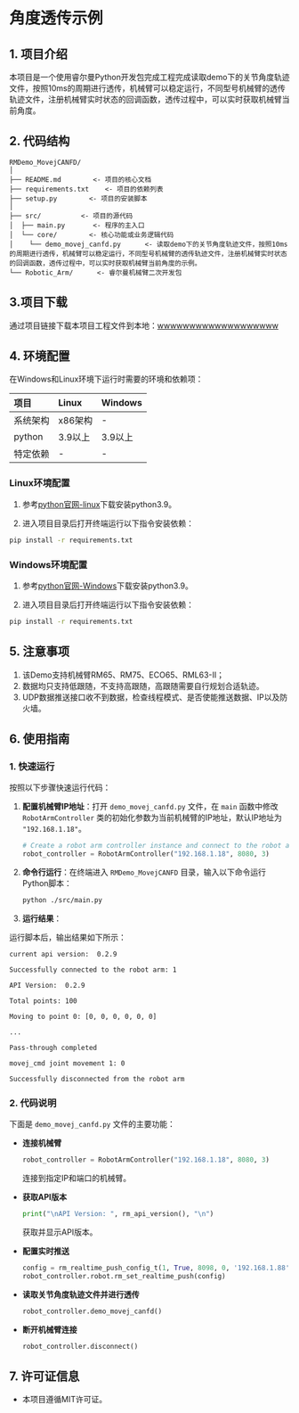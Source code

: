 # 角度透传示例

## 1. 项目介绍

本项目是一个使用睿尔曼Python开发包完成工程完成读取demo下的关节角度轨迹文件，按照10ms的周期进行透传，机械臂可以稳定运行，不同型号机械臂的透传轨迹文件，注册机械臂实时状态的回调函数，透传过程中，可以实时获取机械臂当前角度。

## 2. 代码结构

```
RMDemo_MovejCANFD/
│
├── README.md        <- 项目的核心文档
├── requirements.txt    <- 项目的依赖列表
├── setup.py        <- 项目的安装脚本
│
├── src/          <- 项目的源代码
│  ├── main.py       <- 程序的主入口
│  └── core/        <- 核心功能或业务逻辑代码
│    └── demo_movej_canfd.py      <- 读取demo下的关节角度轨迹文件，按照10ms的周期进行透传，机械臂可以稳定运行，不同型号机械臂的透传轨迹文件，注册机械臂实时状态的回调函数，透传过程中，可以实时获取机械臂当前角度的示例。
└── Robotic_Arm/      <- 睿尔曼机械臂二次开发包
```

## 3.项目下载

通过项目链接下载本项目工程文件到本地：[wwwwwwwwwwwwwwwwwww]()

## 4. 环境配置

在Windows和Linux环境下运行时需要的环境和依赖项：

| 项目         | Linux     | Windows   |
| :--          | :--       | :--       |
| 系统架构     | x86架构   | -         |
| python       | 3.9以上   | 3.9以上   |
| 特定依赖     | -         | -         |

### Linux环境配置

   1. 参考[python官网-linux](https://www.python.org/downloads/source/)下载安装python3.9。

   2. 进入项目目录后打开终端运行以下指令安装依赖：

```bash
pip install -r requirements.txt
```

### Windows环境配置

   1. 参考[python官网-Windows](https://www.python.org/downloads/windows/)下载安装python3.9。

   2. 进入项目目录后打开终端运行以下指令安装依赖：

```bash
pip install -r requirements.txt
```

## 5. 注意事项

1. 该Demo支持机械臂RM65、RM75、ECO65、RML63-Ⅱ；
2. 数据均只支持低跟随，不支持高跟随，高跟随需要自行规划合适轨迹。
3. UDP数据推送接口收不到数据，检查线程模式、是否使能推送数据、IP以及防火墙。

## 6. 使用指南

### 1. 快速运行

按照以下步骤快速运行代码：

1. **配置机械臂IP地址**：打开 `demo_movej_canfd.py` 文件，在 `main` 函数中修改 `RobotArmController` 类的初始化参数为当前机械臂的IP地址，默认IP地址为 `"192.168.1.18"`。

    ```python
    # Create a robot arm controller instance and connect to the robot arm
    robot_controller = RobotArmController("192.168.1.18", 8080, 3)
    ```

2. **命令行运行**：在终端进入 `RMDemo_MovejCANFD` 目录，输入以下命令运行Python脚本：

    ```bash
    python ./src/main.py
    ```
   
4. **运行结果**：

运行脚本后，输出结果如下所示：

```
current api version:  0.2.9

Successfully connected to the robot arm: 1

API Version:  0.2.9

Total points: 100

Moving to point 0: [0, 0, 0, 0, 0, 0]

...

Pass-through completed

movej_cmd joint movement 1: 0

Successfully disconnected from the robot arm
```

### 2. 代码说明

下面是 `demo_movej_canfd.py` 文件的主要功能：

- **连接机械臂**

    ```python
    robot_controller = RobotArmController("192.168.1.18", 8080, 3)
    ```
    连接到指定IP和端口的机械臂。

- **获取API版本**

    ```python
    print("\nAPI Version: ", rm_api_version(), "\n")
    ```
    获取并显示API版本。

- **配置实时推送**

    ```python
    config = rm_realtime_push_config_t(1, True, 8098, 0, '192.168.1.88')
    robot_controller.robot.rm_set_realtime_push(config)
    ```

- **读取关节角度轨迹文件并进行透传**

    ```python
    robot_controller.demo_movej_canfd()
    ```

- **断开机械臂连接**

    ```python
    robot_controller.disconnect()
    ```

## 7. 许可证信息

- 本项目遵循MIT许可证。
